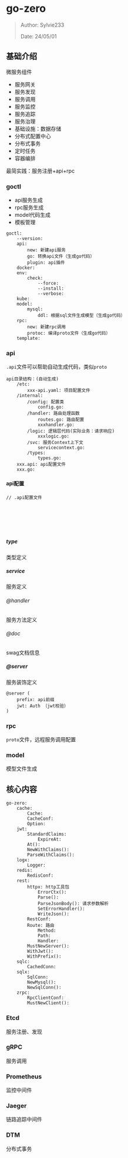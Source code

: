# go-zero

> Author: Sylvie233
>
> Date: 24/05/01


## 基础介绍


微服务组件
- 服务网关
- 服务发现
- 服务调用
- 服务监控
- 服务追踪
- 服务治理
- 基础设施：数据存储
- 分布式配置中心
- 分布式事务
- 定时任务
- 容器编排




最简实践：服务注册+api+rpc









### goctl

- api服务生成
- rpc服务生成
- model代码生成
- 模板管理

```
goctl:
	--version:
	api:
		new: 新建api服务
		go: 转换api文件（生成go代码）
		plugin: api插件
	docker:
	env:
		check:
			--force:
			--install:
			--verbose:
	kube:
	model:
		mysql: 
			ddl: 根据sql文件生成模型（生成go代码）
	rpc:
		new: 新建rpc调用
		protoc: 编译proto文件（生成go代码）
	template:
```



### api
`.api`文件可以帮助自动生成代码，类似`proto`


```
api目录结构：(自动生成)
	/etc:
		xxx-api.yaml: 项目配置文件
	/internal:
		/config: 配置类
			config.go:
		/handler: 路由处理函数
			routes.go: 路由配置
			xxxhandler.go:
		/logic: 逻辑层代码(实际业务：请求响应)
			xxxlogic.go:
		/svc: 服务Context上下文
			servicecontext.go:
		/types:
			types.go:
	xxx.api: api配置文件
	xxx.go:
```



#### api配置

```
// .api配置文件







```


##### type
类型定义

##### service
服务定义


###### @handler
服务方法定义

###### @doc
swag文档信息



##### @server
服务装饰定义
```
@server (
	prefix: api前缀 
	jwt: Auth （jwt校验）
)
```







### rpc
`proto`文件，远程服务调用配置




### model
模型文件生成







## 核心内容

```
go-zero:
	cache:
		Cache:
		CacheConf:
		Option:
	jwt:
		StandardClaims:
			ExpireAt:
		At():
		NewWithClaims():
		ParseWithClaims():
	logx:
		Logger:
	redis:
		RedisConf:
	rest:
		httpx: http工具包
			ErrorCtx():
			Parse():
			ParseJsonBody(): 请求参数解析
			SetErrorHandler():
			WriteJson():
		RestConf:
		Route: 路由
			Method:
			Path:
			Handler:
		MustNewServer():
		WithJwt():
		WithPrefix():
	sqlc:
		CachedConn:
	sqlx:
		SqlConn:
		NewMysql():
		NewSqlConn():
	zrpc:
		RpcClientConf:
		MustNewClient():
```

### Etcd

服务注册、发现







### gRPC

服务调用



### Prometheus
监控中间件


### Jaeger
链路追踪中间件



### DTM
分布式事务